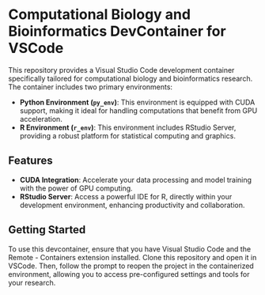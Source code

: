# Computational Biology and Bioinformatics DevContainer for VSCode

This repository provides a Visual Studio Code development container specifically tailored for computational biology and bioinformatics research. The container includes two primary environments:

- **Python Environment (`py_env`)**: This environment is equipped with CUDA support, making it ideal for handling computations that benefit from GPU acceleration.
- **R Environment (`r_env`)**: This environment includes RStudio Server, providing a robust platform for statistical computing and graphics.

## Features

- **CUDA Integration**: Accelerate your data processing and model training with the power of GPU computing.
- **RStudio Server**: Access a powerful IDE for R, directly within your development environment, enhancing productivity and collaboration.

## Getting Started

To use this devcontainer, ensure that you have Visual Studio Code and the Remote - Containers extension installed. Clone this repository and open it in VSCode. Then, follow the prompt to reopen the project in the containerized environment, allowing you to access pre-configured settings and tools for your research.
